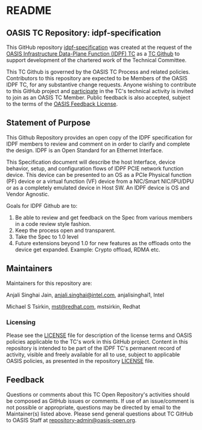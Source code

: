 # README

## OASIS TC Repository: idpf-specification

This GitHub repository [idpf-specification](https://github.com/oasis-tcs/idpf-specification) was created at the request of the [OASIS Infrastructure Data-Plane Function (IDPF) TC](https://www.oasis-open.org/committees/idpf/) as a [TC Github](https://www.oasis-open.org/policies-guidelines/github-repositories-for-oasis-tc-members-chartered-work/) to support development of the chartered work of the Technical Committee.

This TC Github is governed by the OASIS TC Process and related policies. Contributors to this repository are expected to be Members of the OASIS IDPF TC, for any substantive change requests. Anyone wishing to contribute to this GitHub project and <a href="https://www.oasis-open.org/join/participation-instructions">participate</a> in the TC's technical activity is invited to join as an OASIS TC Member.  Public feedback is also accepted, subject to the terms of the <a href="https://www.oasis-open.org/policies-guidelines/ipr#appendixa">OASIS Feedback License</a>.

## Statement of Purpose

This Github Repository provides an open copy of the IDPF specification for IDPF members to review and comment on in order to clarify and complete the design. IDPF is an Open Standard for an Ethernet Interface.

This Specification document will describe the host Interface, device behavior, setup, and configuration flows of IDPF PCIE network function device. This device can be presented to an OS as a PCIe Physical function (PF) device or a virtual function (VF) device from a NIC/Smart NIC/IPU/DPU or as a completely emulated device in Host SW. An IDPF device is OS and Vendor Agnostic.

Goals for IDPF Github are to:

1. Be able to review and get feedback on the Spec from various members in a code review style fashion.
2. Keep the process open and transparent.
3. Take the Spec to 1.0 level
4. Future extensions beyond 1.0 for new features as the offloads onto the device get expanded. Example: Crypto offload, RDMA etc.

## Maintainers

Maintainers for this repository are:

Anjali Singhai Jain, anjali.singhai@intel.com, anjalisinghai1, Intel

Michael S Tsirkin, mst@redhat.com, mstsirkin, Redhat

### Licensing

Please see the <a
href="https://github.com/oasis-tcs/idpf-specification/blob/master/LICENSE.md">LICENSE</a> file for description of the license terms and OASIS policies applicable to the TC's work in this GitHub project. Content in this repository is intended to be part of the IDPF TC's
permanent record of activity, visible and freely available for
all to use, subject to applicable OASIS policies, as presented in
the repository <a
href="https://github.com/oasis-tcs/idpf-specification/blob/master/LICENSE.md">LICENSE</a> file.

## Feedback

Questions or comments about this TC Open Repository's activities should be composed as GitHub issues or comments. If use of an issue/comment is not possible or appropriate, questions may be directed by email to the Maintainer(s) listed above. Please send general questions about TC GitHub to OASIS Staff at repository-admin@oasis-open.org.
